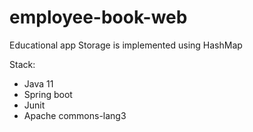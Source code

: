 # employee-book-web
Educational app
Storage is implemented using HashMap

Stack:
- Java 11
- Spring boot
- Junit
- Apache commons-lang3
